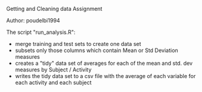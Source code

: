 Getting and Cleaning data Assignment 

Author: poudelbi1994

The script "run_analysis.R":

- merge training and test sets to create one data set
- subsets only those columns which contain Mean or Std Deviation measures 
- creates a "tidy" data set of averages for each of the mean and std. dev measures by Subject / Activity
- writes the tidy data set to a csv file with the average of each variable for each activity and each subject